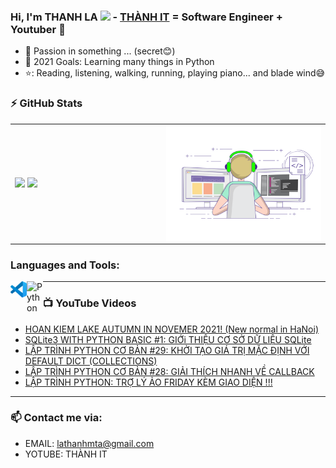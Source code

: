 ### Hi, I'm THANH LA <img src="https://media.giphy.com/media/hvRJCLFzcasrR4ia7z/giphy.gif" width="25px"> -  [THÀNH IT][website] = Software Engineer + Youtuber 🌻  


- 🔭 Passion in something ... (secret😊)
- 💪 2021 Goals: Learning many things in Python
- ⭐: Reading, listening, walking, running, playing piano... and blade wind😅

### :zap: GitHub Stats

<table>
<tr>
  <td width="48%">
    <img src="https://github-readme-stats.vercel.app/api?username=ThanhLa1802&show_icons=true&hide=contribs,issues&hide_border=true" />
    <img src="https://github-readme-stats.vercel.app/api/top-langs/?username=ThanhLa1802&layout=compact&show_icons=true&hide_border=true" />
  </td>
  <td width="52%"><img alt="gif" align="right" src=".github/assets/coding-freak.gif"/></td>
</tr>
<table>

### Languages and Tools:
<img align="left" alt="Visual Studio Code" width="26px" src="https://raw.githubusercontent.com/github/explore/80688e429a7d4ef2fca1e82350fe8e3517d3494d/topics/visual-studio-code/visual-studio-code.png" />
<img align="left" alt="Python" width="26px" src="https://upload.wikimedia.org/wikipedia/commons/thumb/0/0a/Python.svg/1200px-Python.svg.png" /> 

---

### 📺 YouTube Videos

<!-- YOUTUBE:START -->
- [HOAN KIEM LAKE AUTUMN IN NOVEMER 2021! &lpar;New normal in HaNoi&rpar;](https://www.youtube.com/watch?v=7egmpDJfR5s)
- [SQLite3 WITH PYTHON BASIC #1: GIỚi THIỆU CƠ SỞ DỮ LIỆU SQLite](https://www.youtube.com/watch?v=rdQAXBS3kHg)
- [LẬP TRÌNH PYTHON CƠ BẢN #29: KHỞI TẠO GIÁ TRỊ MẶC ĐỊNH VỚI  DEFAULT DICT &lpar;COLLECTIONS&rpar;](https://www.youtube.com/watch?v=9iqt9EhCXwQ)
- [LẬP TRÌNH PYTHON CƠ BẢN #28: GIẢI THÍCH NHANH VỀ CALLBACK](https://www.youtube.com/watch?v=9uoBnCS0MFw)
- [LẬP TRÌNH PYTHON: TRỢ LÝ ẢO FRIDAY KÈM GIAO DIỆN !!!](https://www.youtube.com/watch?v=oM_KP7jaF7s)
<!-- YOUTUBE:END -->

---

### 📫 Contact me via:
- EMAIL: lathanhmta@gmail.com
- YOTUBE: THÀNH IT

[website]: https://www.youtube.com/channel/UC9L5_YMFz8JfBeQtUic8-3A
